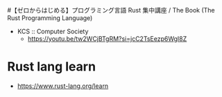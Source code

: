 #【ゼロからはじめる】プログラミング言語 Rust 集中講座 / The Book (The Rust Programming Language)
- KCS :: Computer Society
  - https://youtu.be/tw2WCjBTgRM?si=jcC2TsEezp6WgI8Z

# Rust lang learn

- https://www.rust-lang.org/learn
